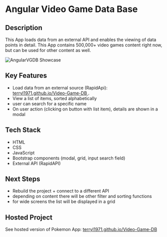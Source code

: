 <!-- PROJECT LOGO -->
# Angular Video Game Data Base

## Description
This App loads data from an external API and enables the viewing of data points in detail.
This App contains 500,000+ video games content right now, but can be used for other content as well.

![AngularVGDB Showcase](img/Angular-VGDB.gif)


## Key Features
* Load data from an external source (RapidApi): [ terryl1971.github.io/Video-Game-DB ](https://terryl1971.github.io/Video-Game-DB/).
* View a list of items, sorted alphabetically
* user can search for a specific name
* On user action (clicking on button with list item), details are shown in a modal

## Tech Stack
* HTML
* CSS
* JavaScript
* Bootstrap components (modal, grid, input search field)
* External API (RapidAPI)

## Next Steps
* Rebuild the project + connect to a different API 
* depending on content there will be other filter and sorting functions
* for wide screens the list will be displayed in a grid

## Hosted Project
See hosted version of Pokemon App:
[ terryl1971.github.io/Video-Game-DB ](https://terryl1971.github.io/Video-Game-DB/)
